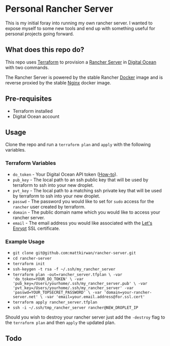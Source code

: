 # Personal Rancher Server

This is my initial foray into running my own rancher server. I wanted to expose myself to some new tools and end up with something useful for personal projects going forward.

## What does this repo do?

This repo uses [Terraform](https://www.terraform.io/) to provision a [Rancher Server](https://rancher.com/) in [Digital Ocean](https://www.digitalocean.com/) with two commands.

The Rancher Server is powered by the stable Rancher [Docker](https://www.docker.com/) image and is reverse proxied by the stable [Nginx](https://nginx.org/) docker image.

## Pre-requisites

- Terraform installed
- Digital Ocean account

## Usage

Clone the repo and run a `terraform plan` and `apply` with the following variables.

### Terraform Variables



- `do_token` - Your Digital Ocean API token ([How-to](https://www.digitalocean.com/community/tutorials/how-to-use-the-digitalocean-api-v2#how-to-generate-a-personal-access-token)).
- `pub_key` - The local path to an ssh public key that will be used by terraform to ssh into your new droplet.
- `pvt_key` - The local path to a matching ssh private key that will be used by terraform to ssh into your new droplet.
- `passwd` - The password you would like to set for `sudo` access for the `rancher` user created by terraform.
- `domain` - The public domain name which you would like to access your rancher server.
- `email` - The email address you would like associated with the [Let's Enrypt](https://letsencrypt.org/) SSL certificate.


### Example Usage

- `git clone git@github.com:mattkirwan/rancher-server.git`
- `cd rancher-server`
- `terraform init`
- `ssh-keygen -t rsa -f ~/.ssh/my_rancher_server`
- `terraform plan -out=rancher_server.tfplan \
    -var 'do_token=YOUR_DO_TOKEN' \
    -var 'pub_key=/Users/yourhome/.ssh/my_rancher_server.pub' \
    -var 'pvt_key=/Users/yourhome/.ssh/my_rancher_server'
    -var 'passwd=YOUR_TOPSECRET_PASSWORD' \
    -var 'domain=your-rancher-server.net' \
    -var 'email=your.email.address@for.ssl.cert'`
- `terraform apply rancher_server.tfplan`
- `ssh -i ~/.ssh/tmp_rancher_server rancher@NEW_DROPLET_IP`

Should you wish to destroy your rancher server just add the `-destroy` flag to the `terraform plan` and then `apply` the updated plan.

## Todo







